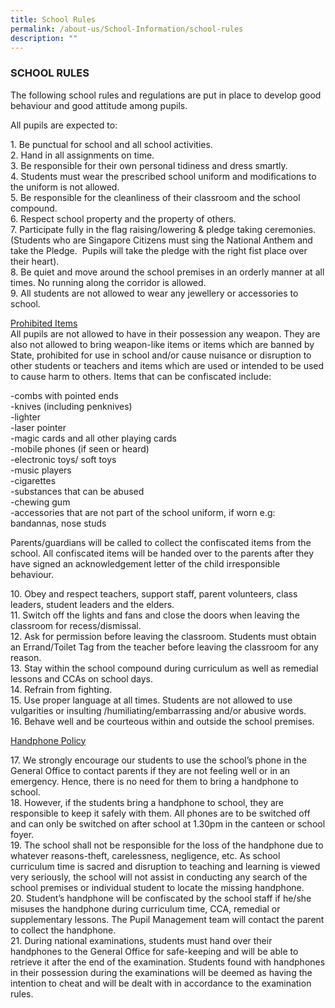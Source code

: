 ```yaml
---
title: School Rules
permalink: /about-us/School-Information/school-rules
description: ""
---
```

### SCHOOL RULES

The following school rules and regulations are put in place to develop good behaviour and good attitude among pupils.

All pupils are expected to:

1\.  Be punctual for school and all school activities. <br>
2\. Hand in all assignments on time.  <br>
3\. Be responsible for their own personal tidiness and dress smartly. <br>
4\. Students must wear the prescribed school uniform and modifications to the uniform is not allowed.  <br>
5\. Be responsible for the cleanliness of their classroom and the school compound.  <br>
6\. Respect school property and the property of others.  <br>
7\. Participate fully in the flag raising/lowering & pledge taking ceremonies.  (Students who are Singapore Citizens must sing the National Anthem and take the Pledge.  Pupils will take the pledge with the right fist place over their heart).   <br>
8\. Be quiet and move around the school premises in an orderly manner at all times. No running along the corridor is allowed.  <br>
9\. All students are not allowed to wear any jewellery or accessories to school. <br>  

<u>Prohibited Items</u> <br>
All pupils are not allowed to have in their possession any weapon. They are also not allowed to bring weapon-like items or items which are banned by State, prohibited for use in school and/or cause nuisance or disruption to other students or teachers and items which are used or intended to be used to cause harm to others. Items that can be confiscated include:

\-combs with pointed ends <br>
\-knives (including penknives) <br>
\-lighter <br>
\-laser pointer <br>
\-magic cards and all other playing cards <br>
\-mobile phones (if seen or heard) <br>
\-electronic toys/ soft toys <br>
\-music players <br>
\-cigarettes <br>
\-substances that can be abused <br>
\-chewing gum <br>
\-accessories that are not part of the school uniform, if worn e.g: bandannas, nose studs 

Parents/guardians will be called to collect the confiscated items from the school. All confiscated items will be handed over to the parents after they have signed an acknowledgement letter of the child irresponsible behaviour.

10\. Obey and respect teachers, support staff, parent volunteers, class leaders, student leaders and the elders. <br>
11\. Switch off the lights and fans and close the doors when leaving the classroom for recess/dismissal. <br>
12\. Ask for permission before leaving the classroom. Students must obtain an Errand/Toilet Tag from the teacher before leaving the classroom for any reason. <br>
13\. Stay within the school compound during curriculum as well as remedial lessons and CCAs on school days. <br>
14\. Refrain from fighting. <br>
15\. Use proper language at all times. Students are not allowed to use vulgarities or insulting /humiliating/embarrassing and/or abusive words. <br>
16\. Behave well and be courteous within and outside the school premises. <br>

<u> Handphone Policy </u>

17\. We strongly encourage our students to use the school’s phone in the General Office to contact parents if they are not feeling well or in an emergency. Hence, there is no need for them to bring a handphone to school. <br>
18\. However, if the students bring a handphone to school, they are responsible to keep it safely with them. All phones are to be switched off and can only be switched on after school at 1.30pm in the canteen or school foyer. <br>
19\. The school shall not be responsible for the loss of the handphone due to whatever reasons-theft, carelessness, negligence, etc. As school curriculum time is sacred and disruption to teaching and learning is viewed very seriously, the school will not assist in conducting any search of the school premises or individual student to locate the missing handphone. <br>
20\. Student’s handphone will be confiscated by the school staff if he/she misuses the handphone during curriculum time, CCA, remedial or supplementary lessons. The Pupil Management team will contact the parent to collect the handphone. <br>
21\. During national examinations, students must hand over their handphones to the General Office for safe-keeping and will be able to retrieve it after the end of the examination. Students found with handphones in their possession during the examinations will be deemed as having the intention to cheat and will be dealt with in accordance to the examination rules. 